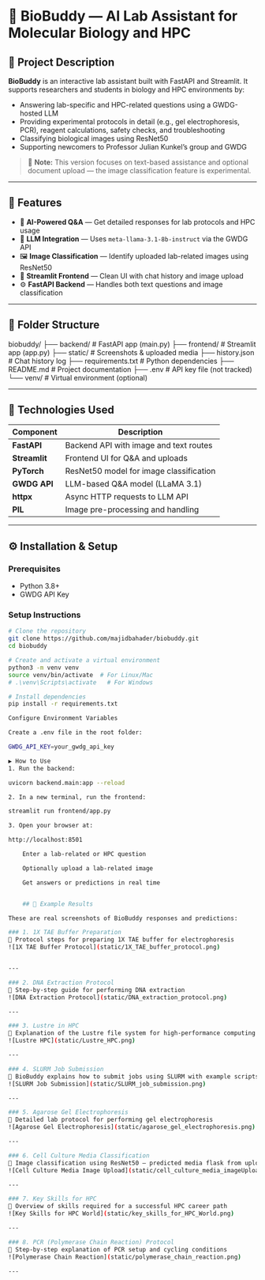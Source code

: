 # 🧬 BioBuddy — AI Lab Assistant for Molecular Biology and HPC

## 🧾 Project Description

**BioBuddy** is an interactive lab assistant built with FastAPI and Streamlit. It supports researchers and students in biology and HPC environments by:

- Answering lab-specific and HPC-related questions using a GWDG-hosted LLM
- Providing experimental protocols in detail (e.g., gel electrophoresis, PCR), reagent calculations, safety checks, and troubleshooting
- Classifying biological images using ResNet50
- Supporting newcomers to Professor Julian Kunkel’s group and GWDG

> 🔎 **Note:** This version focuses on text-based assistance and optional document upload — the image classification feature is experimental.

---

## 🚀 Features

- 🔬 **AI-Powered Q&A** — Get detailed responses for lab protocols and HPC usage
- 🧠 **LLM Integration** — Uses `meta-llama-3.1-8b-instruct` via the GWDG API
- 🖼️ **Image Classification** — Identify uploaded lab-related images using ResNet50
- 📂 **Streamlit Frontend** — Clean UI with chat history and image upload
- ⚙️ **FastAPI Backend** — Handles both text questions and image classification

---

## 📂 Folder Structure

biobuddy/
├── backend/ # FastAPI app (main.py)
├── frontend/ # Streamlit app (app.py)
├── static/ # Screenshots & uploaded media
├── history.json # Chat history log
├── requirements.txt # Python dependencies
├── README.md # Project documentation
├── .env # API key file (not tracked)
└── venv/ # Virtual environment (optional)


---

## 🧪 Technologies Used

| Component     | Description                             |
|---------------|-----------------------------------------|
| **FastAPI**   | Backend API with image and text routes  |
| **Streamlit** | Frontend UI for Q&A and uploads         |
| **PyTorch**   | ResNet50 model for image classification |
| **GWDG API**  | LLM-based Q&A model (LLaMA 3.1)         |
| **httpx**     | Async HTTP requests to LLM API          |
| **PIL**       | Image pre-processing and handling       |

---

## ⚙️ Installation & Setup

### Prerequisites

- Python 3.8+
- GWDG API Key

### Setup Instructions

```bash
# Clone the repository
git clone https://github.com/majidbahader/biobuddy.git
cd biobuddy

# Create and activate a virtual environment
python3 -m venv venv
source venv/bin/activate  # For Linux/Mac
# .\venv\Scripts\activate   # For Windows

# Install dependencies
pip install -r requirements.txt

Configure Environment Variables

Create a .env file in the root folder:

GWDG_API_KEY=your_gwdg_api_key

▶️ How to Use
1. Run the backend:

uvicorn backend.main:app --reload

2. In a new terminal, run the frontend:

streamlit run frontend/app.py

3. Open your browser at:

http://localhost:8501

    Enter a lab-related or HPC question

    Optionally upload a lab-related image

    Get answers or predictions in real time


    ## 📸 Example Results

These are real screenshots of BioBuddy responses and predictions:

### 1. 1X TAE Buffer Preparation  
📄 Protocol steps for preparing 1X TAE buffer for electrophoresis  
![1X TAE Buffer Protocol](static/1X_TAE_buffer_protocol.png)


---

### 2. DNA Extraction Protocol  
📄 Step-by-step guide for performing DNA extraction  
![DNA Extraction Protocol](static/DNA_extraction_protocol.png)

---

### 3. Lustre in HPC  
📄 Explanation of the Lustre file system for high-performance computing  
![Lustre HPC](static/Lustre_HPC.png)

---

### 4. SLURM Job Submission  
📄 BioBuddy explains how to submit jobs using SLURM with example scripts  
![SLURM Job Submission](static/SLURM_job_submission.png)

---

### 5. Agarose Gel Electrophoresis  
📄 Detailed lab protocol for performing gel electrophoresis  
![Agarose Gel Electrophoresis](static/agarose_gel_electrophoresis.png)

---

### 6. Cell Culture Media Classification  
🧪 Image classification using ResNet50 — predicted media flask from uploaded image  
![Cell Culture Media Image Upload](static/cell_culture_media_imageUpload.png)

---

### 7. Key Skills for HPC  
📄 Overview of skills required for a successful HPC career path  
![Key Skills for HPC World](static/key_skills_for_HPC_World.png)

---

### 8. PCR (Polymerase Chain Reaction) Protocol  
📄 Step-by-step explanation of PCR setup and cycling conditions  
![Polymerase Chain Reaction](static/polymerase_chain_reaction.png)

---